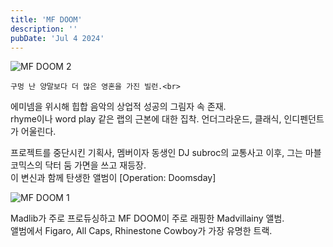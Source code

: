 ```yaml
---
title: 'MF DOOM'
description: ''
pubDate: 'Jul 4 2024'
---
```


<img src="/images/MF_DOOM/2.jpeg" title="MF DOOM 2"/><br>

    구멍 난 양말보다 더 많은 영혼을 가진 빌런.<br>

에미넴을 위시해 힙합 음악의 상업적 성공의 그림자 속 존재.<br>
rhyme이나 word play 같은 랩의 근본에 대한 집착. 언더그라운드, 클래식, 인디펜던트가 어울린다.

프로젝트를 중단시킨 기획사, 멤버이자 동생인 DJ subroc의 교통사고 이후, 그는 마블 코믹스의 닥터 둠 가면을 쓰고 재등장.<br>
이 변신과 함께 탄생한 앨범이 [Operation: Doomsday]

<img src="/images/MF_DOOM/1.avif" title="MF DOOM 1"/><br>

Madlib가 주로 프로듀싱하고 MF DOOM이 주로 래핑한 Madvillainy 앨범.<br>
앨범에서 Figaro, All Caps, Rhinestone Cowboy가 가장 유명한 트랙.
